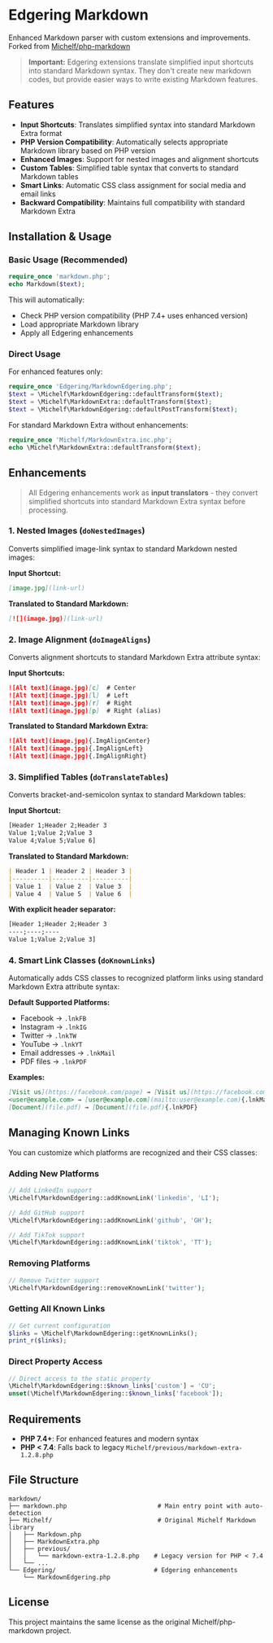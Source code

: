 # Edgering Markdown

Enhanced Markdown parser with custom extensions and improvements.
Forked from [Michelf/php-markdown](https://github.com/Michelf/php-markdown)

> **Important:** Edgering extensions translate simplified input shortcuts into standard Markdown syntax. They don't create new markdown codes, but provide easier ways to write existing Markdown features.

## Features

- **Input Shortcuts**: Translates simplified syntax into standard Markdown Extra format
- **PHP Version Compatibility**: Automatically selects appropriate Markdown library based on PHP version
- **Enhanced Images**: Support for nested images and alignment shortcuts
- **Custom Tables**: Simplified table syntax that converts to standard Markdown tables
- **Smart Links**: Automatic CSS class assignment for social media and email links
- **Backward Compatibility**: Maintains full compatibility with standard Markdown Extra

## Installation & Usage

### Basic Usage (Recommended)

```php
require_once 'markdown.php';
echo Markdown($text);
```

This will automatically:
- Check PHP version compatibility (PHP 7.4+ uses enhanced version)
- Load appropriate Markdown library
- Apply all Edgering enhancements

### Direct Usage

For enhanced features only:
```php
require_once 'Edgering/MarkdownEdgering.php';
$text = \Michelf\MarkdownEdgering::defaultTransform($text);
$text = \Michelf\MarkdownExtra::defaultTransform($text);
$text = \Michelf\MarkdownEdgering::defaultPostTransform($text);
```

For standard Markdown Extra without enhancements:
```php
require_once 'Michelf/MarkdownExtra.inc.php';
echo \Michelf\MarkdownExtra::defaultTransform($text);
```



## Enhancements

> All Edgering enhancements work as **input translators** - they convert simplified shortcuts into standard Markdown Extra syntax before processing.

### 1. Nested Images (`doNestedImages`)

Converts simplified image-link syntax to standard Markdown nested images:

**Input Shortcut:**
```markdown
[image.jpg](link-url)
```

**Translated to Standard Markdown:**
```markdown
[![](image.jpg)](link-url)
```

### 2. Image Alignment (`doImageAligns`)

Converts alignment shortcuts to standard Markdown Extra attribute syntax:

**Input Shortcuts:**
```markdown
![Alt text](image.jpg)[c]  # Center
![Alt text](image.jpg)[l]  # Left
![Alt text](image.jpg)[r]  # Right
![Alt text](image.jpg)[p]  # Right (alias)
```

**Translated to Standard Markdown Extra:**
```markdown
![Alt text](image.jpg){.ImgAlignCenter}
![Alt text](image.jpg){.ImgAlignLeft}
![Alt text](image.jpg){.ImgAlignRight}
```

### 3. Simplified Tables (`doTranslateTables`)

Converts bracket-and-semicolon syntax to standard Markdown tables:

**Input Shortcut:**
```markdown
[Header 1;Header 2;Header 3
Value 1;Value 2;Value 3
Value 4;Value 5;Value 6]
```

**Translated to Standard Markdown:**
```markdown
| Header 1 | Header 2 | Header 3 |
|----------|----------|----------|
| Value 1  | Value 2  | Value 3  |
| Value 4  | Value 5  | Value 6  |
```

**With explicit header separator:**
```markdown
[Header 1;Header 2;Header 3
----;----;----
Value 1;Value 2;Value 3]
```

### 4. Smart Link Classes (`doKnownLinks`)

Automatically adds CSS classes to recognized platform links using standard Markdown Extra attribute syntax:

**Default Supported Platforms:**
- Facebook → `.lnkFB`
- Instagram → `.lnkIG`
- Twitter → `.lnkTW`
- YouTube → `.lnkYT`
- Email addresses → `.lnkMail`
- PDF files → `.lnkPDF`

**Examples:**
```markdown
[Visit us](https://facebook.com/page) → [Visit us](https://facebook.com/page){.lnkFB}
<user@example.com> → [user@example.com](mailto:user@example.com){.lnkMail}
[Document](file.pdf) → [Document](file.pdf){.lnkPDF}
```

## Managing Known Links

You can customize which platforms are recognized and their CSS classes:

### Adding New Platforms

```php
// Add LinkedIn support
\Michelf\MarkdownEdgering::addKnownLink('linkedin', 'LI');

// Add GitHub support  
\Michelf\MarkdownEdgering::addKnownLink('github', 'GH');

// Add TikTok support
\Michelf\MarkdownEdgering::addKnownLink('tiktok', 'TT');
```

### Removing Platforms

```php
// Remove Twitter support
\Michelf\MarkdownEdgering::removeKnownLink('twitter');
```

### Getting All Known Links

```php
// Get current configuration
$links = \Michelf\MarkdownEdgering::getKnownLinks();
print_r($links);
```

### Direct Property Access

```php
// Direct access to the static property
\Michelf\MarkdownEdgering::$known_links['custom'] = 'CU';
unset(\Michelf\MarkdownEdgering::$known_links['facebook']);
```

## Requirements

- **PHP 7.4+**: For enhanced features and modern syntax
- **PHP < 7.4**: Falls back to legacy `Michelf/previous/markdown-extra-1.2.8.php`

## File Structure

```
markdown/
├── markdown.php                         # Main entry point with auto-detection
├── Michelf/                             # Original Michelf Markdown library
│   ├── Markdown.php
│   ├── MarkdownExtra.php
│   ├── previous/
│   │   └── markdown-extra-1.2.8.php    # Legacy version for PHP < 7.4
│   └── ...
└── Edgering/                           # Edgering enhancements
    └── MarkdownEdgering.php
```

## License

This project maintains the same license as the original Michelf/php-markdown project.
        
